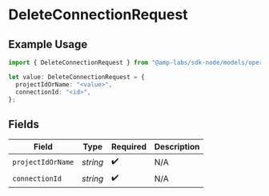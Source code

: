 # DeleteConnectionRequest

## Example Usage

```typescript
import { DeleteConnectionRequest } from "@amp-labs/sdk-node/models/operations";

let value: DeleteConnectionRequest = {
  projectIdOrName: "<value>",
  connectionId: "<id>",
};
```

## Fields

| Field              | Type               | Required           | Description        |
| ------------------ | ------------------ | ------------------ | ------------------ |
| `projectIdOrName`  | *string*           | :heavy_check_mark: | N/A                |
| `connectionId`     | *string*           | :heavy_check_mark: | N/A                |